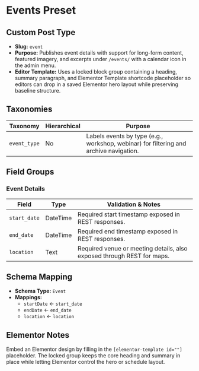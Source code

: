 # Events Preset

## Custom Post Type

- **Slug:** `event`
- **Purpose:** Publishes event details with support for long-form content, featured imagery, and excerpts under `/events/` with a calendar icon in the admin menu.
- **Editor Template:** Uses a locked block group containing a heading, summary paragraph, and Elementor Template shortcode placeholder so editors can drop in a saved Elementor hero layout while preserving baseline structure.

## Taxonomies

| Taxonomy | Hierarchical | Purpose |
| --- | --- | --- |
| `event_type` | No | Labels events by type (e.g., workshop, webinar) for filtering and archive navigation. |

## Field Groups

### Event Details

| Field | Type | Validation & Notes |
| --- | --- | --- |
| `start_date` | DateTime | Required start timestamp exposed in REST responses. |
| `end_date` | DateTime | Required end timestamp exposed in REST responses. |
| `location` | Text | Required venue or meeting details, also exposed through REST for maps. |

## Schema Mapping

- **Schema Type:** `Event`
- **Mappings:**
  - `startDate` ← `start_date`
  - `endDate` ← `end_date`
  - `location` ← `location`

## Elementor Notes

Embed an Elementor design by filling in the `[elementor-template id=""]` placeholder. The locked group keeps the core heading and summary in place while letting Elementor control the hero or schedule layout.
